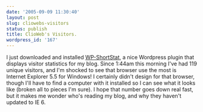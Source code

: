 ```yaml
---
date: '2005-09-09 11:30:40'
layout: post
slug: cliowebs-visitors
status: publish
title: ClioWeb's Visitors.
wordpress_id: '167'
---
```


I just downloaded and installed [WP-ShortStat](http://jrm.cc/archives/blog/wp-shortstat/), a nice Wordpress plugin that displays visitor statistics for my blog. Since 1:44am this morning I've had 119 unique visitors, and I'm shocked to see that browser use the most is Internet Explorer 5.5 for Windows! I certainly didn't design for that browser, though I'll have to find a computer with it installed so I can see what it looks like (broken all to pieces I'm sure). I hope that number goes down real fast, but it makes me wonder who's reading my blog, and why they haven't updated to IE 6.
